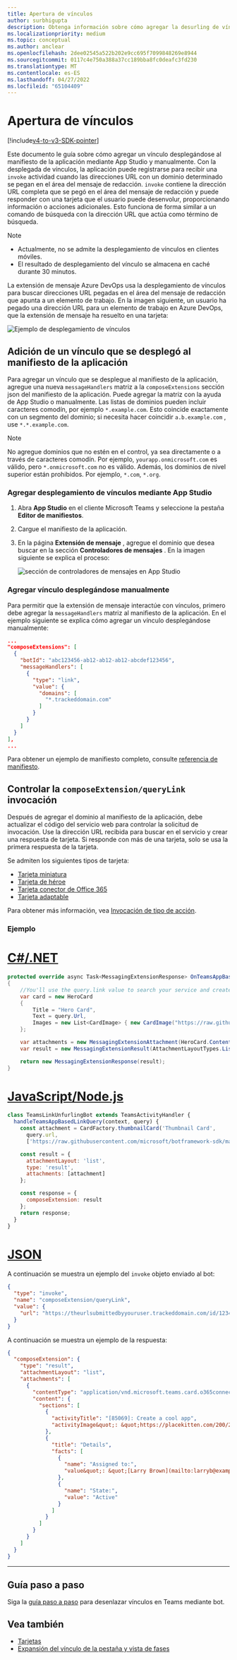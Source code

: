 ```yaml
---
title: Apertura de vínculos
author: surbhigupta
description: Obtenga información sobre cómo agregar la desurling de vínculos con la extensión de mensaje en una aplicación de Microsoft Teams con el manifiesto de aplicación o manualmente mediante ejemplos y ejemplos de código.
ms.localizationpriority: medium
ms.topic: conceptual
ms.author: anclear
ms.openlocfilehash: 2dee02545a522b202e9cc695f7099848269e8944
ms.sourcegitcommit: 0117c4e750a388a37cc189bba8fc0deafc3fd230
ms.translationtype: MT
ms.contentlocale: es-ES
ms.lasthandoff: 04/27/2022
ms.locfileid: "65104409"
---
```

# <a name="link-unfurling"></a>Apertura de vínculos

[!include[v4-to-v3-SDK-pointer](~/includes/v4-to-v3-pointer-me.md)]

Este documento le guía sobre cómo agregar un vínculo desplegándose al manifiesto de la aplicación mediante App Studio y manualmente. Con la desplegada de vínculos, la aplicación puede registrarse para recibir una `invoke` actividad cuando las direcciones URL con un dominio determinado se pegan en el área del mensaje de redacción. `invoke` contiene la dirección URL completa que se pegó en el área del mensaje de redacción y puede responder con una tarjeta que el usuario puede desenvolur, proporcionando información o acciones adicionales. Esto funciona de forma similar a un comando de búsqueda con la dirección URL que actúa como término de búsqueda.

> [!NOTE]
>
> * Actualmente, no se admite la desplegamiento de vínculos en clientes móviles.
> * El resultado de desplegamiento del vínculo se almacena en caché durante 30 minutos.

La extensión de mensaje Azure DevOps usa la desplegamiento de vínculos para buscar direcciones URL pegadas en el área del mensaje de redacción que apunta a un elemento de trabajo. En la imagen siguiente, un usuario ha pegado una dirección URL para un elemento de trabajo en Azure DevOps, que la extensión de mensaje ha resuelto en una tarjeta:

![Ejemplo de desplegamiento de vínculos](~/assets/images/compose-extensions/messagingextensions_linkunfurling.png)

## <a name="add-link-unfurling-to-your-app-manifest"></a>Adición de un vínculo que se desplegó al manifiesto de la aplicación

Para agregar un vínculo que se desplegue al manifiesto de la aplicación, agregue una nueva `messageHandlers` matriz a la `composeExtensions` sección json del manifiesto de la aplicación. Puede agregar la matriz con la ayuda de App Studio o manualmente. Las listas de dominios pueden incluir caracteres comodín, por ejemplo `*.example.com`. Esto coincide exactamente con un segmento del dominio; si necesita hacer coincidir `a.b.example.com` , use `*.*.example.com`.

> [!NOTE]
> No agregue dominios que no estén en el control, ya sea directamente o a través de caracteres comodín. Por ejemplo, `yourapp.onmicrosoft.com` es válido, pero `*.onmicrosoft.com` no es válido. Además, los dominios de nivel superior están prohibidos. Por ejemplo, `*.com`, `*.org`.

### <a name="add-link-unfurling-using-app-studio"></a>Agregar desplegamiento de vínculos mediante App Studio

1. Abra **App Studio** en el cliente Microsoft Teams y seleccione la pestaña **Editor de manifiestos**.
1. Cargue el manifiesto de la aplicación.
1. En la página **Extensión de mensaje** , agregue el dominio que desea buscar en la sección **Controladores de mensajes** . En la imagen siguiente se explica el proceso:

    ![sección de controladores de mensajes en App Studio](~/assets/images/link-unfurling.png)

### <a name="add-link-unfurling-manually"></a>Agregar vínculo desplegándose manualmente

Para permitir que la extensión de mensaje interactúe con vínculos, primero debe agregar la `messageHandlers` matriz al manifiesto de la aplicación. En el ejemplo siguiente se explica cómo agregar un vínculo desplegándose manualmente:

```json
...
"composeExtensions": [
  {
    "botId": "abc123456-ab12-ab12-ab12-abcdef123456",
    "messageHandlers": [
      {
        "type": "link",
        "value": {
          "domains": [
            "*.trackeddomain.com"
          ]
        }
      }
    ]
  }
],
...
```

Para obtener un ejemplo de manifiesto completo, consulte [referencia de manifiesto](~/resources/schema/manifest-schema.md).

## <a name="handle-the-composeextensionquerylink-invoke"></a>Controlar la `composeExtension/queryLink` invocación

Después de agregar el dominio al manifiesto de la aplicación, debe actualizar el código del servicio web para controlar la solicitud de invocación. Use la dirección URL recibida para buscar en el servicio y crear una respuesta de tarjeta. Si responde con más de una tarjeta, solo se usa la primera respuesta de la tarjeta.

Se admiten los siguientes tipos de tarjeta:

* [Tarjeta miniatura](~/task-modules-and-cards/cards/cards-reference.md#thumbnail-card)
* [Tarjeta de héroe](~/task-modules-and-cards/cards/cards-reference.md#hero-card)
* [Tarjeta conector de Office 365](~/task-modules-and-cards/cards/cards-reference.md#office-365-connector-card)
* [Tarjeta adaptable](~/task-modules-and-cards/cards/cards-reference.md#adaptive-card)

Para obtener más información, vea [Invocación de tipo de acción](~/task-modules-and-cards/cards/cards-actions.md#action-type-invoke).

### <a name="example"></a>Ejemplo

# <a name="cnet"></a>[C#/.NET](#tab/dotnet)

```csharp
protected override async Task<MessagingExtensionResponse> OnTeamsAppBasedLinkQueryAsync(ITurnContext<IInvokeActivity> turnContext, AppBasedLinkQuery query, CancellationToken cancellationToken)
{
    //You'll use the query.link value to search your service and create a card response
    var card = new HeroCard
    {
        Title = "Hero Card",
        Text = query.Url,
        Images = new List<CardImage> { new CardImage("https://raw.githubusercontent.com/microsoft/botframework-sdk/master/icon.png") },
    };

    var attachments = new MessagingExtensionAttachment(HeroCard.ContentType, null, card);
    var result = new MessagingExtensionResult(AttachmentLayoutTypes.List, "result", new[] { attachments }, null, "test unfurl");

    return new MessagingExtensionResponse(result);
}
```

# <a name="javascriptnodejs"></a>[JavaScript/Node.js](#tab/javascript)

```javascript
class TeamsLinkUnfurlingBot extends TeamsActivityHandler {
  handleTeamsAppBasedLinkQuery(context, query) {
    const attachment = CardFactory.thumbnailCard('Thumbnail Card',
      query.url,
      ['https://raw.githubusercontent.com/microsoft/botframework-sdk/master/icon.png']);

    const result = {
      attachmentLayout: 'list',
      type: 'result',
      attachments: [attachment]
    };

    const response = {
      composeExtension: result
    };
    return response;
  }
}
```

# <a name="json"></a>[JSON](#tab/json)

A continuación se muestra un ejemplo del `invoke` objeto enviado al bot:

```json
{
  "type": "invoke",
  "name": "composeExtension/queryLink",
  "value": {
    "url": "https://theurlsubmittedbyyouruser.trackeddomain.com/id/1234"
  }
}
```

A continuación se muestra un ejemplo de la respuesta:

```json
{
  "composeExtension": {
    "type": "result",
    "attachmentLayout": "list",
    "attachments": [
      {
        "contentType": "application/vnd.microsoft.teams.card.o365connector",
        "content": {
          "sections": [
            {
              "activityTitle": "[85069]: Create a cool app",
              "activityImage&quot;: &quot;https://placekitten.com/200/200"
            },
            {
              "title": "Details",
              "facts": [
                {
                  "name": "Assigned to:",
                  "value&quot;: &quot;[Larry Brown](mailto:larryb@example.com)"
                },
                {
                  "name": "State:",
                  "value": "Active"
                }
              ]
            }
          ]
        }
      }
    ]
  }
}
```

* * *

## <a name="step-by-step-guide"></a>Guía paso a paso

Siga la [guía paso a paso](../../sbs-botbuilder-linkunfurling.yml) para desenlazar vínculos en Teams mediante bot.

## <a name="see-also"></a>Vea también

* [Tarjetas](~/task-modules-and-cards/what-are-cards.md)
* [Expansión del vínculo de la pestaña y vista de fases](~/tabs/tabs-link-unfurling.md)